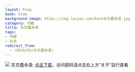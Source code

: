 ```yaml
---
layout: blog
book: true
background-image: https://img.locyoo.com/book东京蠹余录.jpg
category: 书籍
title: 东京蠹余录
tags:
- 书籍
- 社会
redirect_from:
  - /2024/03/东京蠹余录/
---
```

![](https://img.locyoo.com/book东京蠹余录.jpg)
东京蠹余录: <a name = "ref1" href="https://url18.ctfile.com/f/50983618-1268598382-128cd7?p=3619">点击下载</a>，访问密码请点击右上方“关于”自行查看